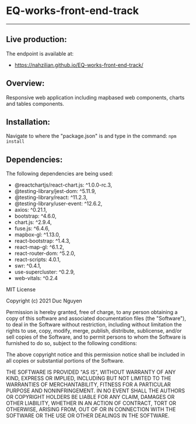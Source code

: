 # EQ-works-front-end-track

---
## Live production:
The endpoint is available at:  
- https://nahzilian.github.io/EQ-works-front-end-track/

## Overview:
Responsive web application including mapbased web components, charts and tables components.

## Installation:
Navigate to where the "package.json" is and type in the command: 
```npm install```

## Dependencies:
The following dependencies are being used:
- @reactchartjs/react-chart.js: ^1.0.0-rc.3,
- @testing-library/jest-dom: ^5.11.9,
- @testing-library/react: ^11.2.3,
- @testing-library/user-event: ^12.6.2,
- axios: ^0.21.1,
- bootstrap: ^4.6.0,
- chart.js: ^2.9.4,
- fuse.js: ^6.4.6,
- mapbox-gl: ^1.13.0,
- react-bootstrap: ^1.4.3,
- react-map-gl: ^6.1.2,
- react-router-dom: ^5.2.0,
- react-scripts: 4.0.1,
- swr: ^0.4.1,
- use-supercluster: ^0.2.9,
- web-vitals: ^0.2.4


MIT License

Copyright (c) 2021 Duc Nguyen

Permission is hereby granted, free of charge, to any person obtaining a copy
of this software and associated documentation files (the "Software"), to deal
in the Software without restriction, including without limitation the rights
to use, copy, modify, merge, publish, distribute, sublicense, and/or sell
copies of the Software, and to permit persons to whom the Software is
furnished to do so, subject to the following conditions:

The above copyright notice and this permission notice shall be included in all
copies or substantial portions of the Software.

THE SOFTWARE IS PROVIDED "AS IS", WITHOUT WARRANTY OF ANY KIND, EXPRESS OR
IMPLIED, INCLUDING BUT NOT LIMITED TO THE WARRANTIES OF MERCHANTABILITY,
FITNESS FOR A PARTICULAR PURPOSE AND NONINFRINGEMENT. IN NO EVENT SHALL THE
AUTHORS OR COPYRIGHT HOLDERS BE LIABLE FOR ANY CLAIM, DAMAGES OR OTHER
LIABILITY, WHETHER IN AN ACTION OF CONTRACT, TORT OR OTHERWISE, ARISING FROM,
OUT OF OR IN CONNECTION WITH THE SOFTWARE OR THE USE OR OTHER DEALINGS IN THE
SOFTWARE.

